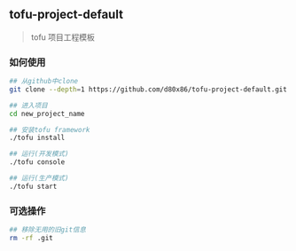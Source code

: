 ## tofu-project-default

> tofu 项目工程模板



### 如何使用

```sh
## 从github中clone
git clone --depth=1 https://github.com/d80x86/tofu-project-default.git new_project_name

## 进入项目
cd new_project_name

## 安装tofu framework
./tofu install

## 运行(开发模式)
./tofu console

## 运行(生产模式)
./tofu start

```



### 可选操作

```sh
## 移除无用的旧git信息
rm -rf .git

```




